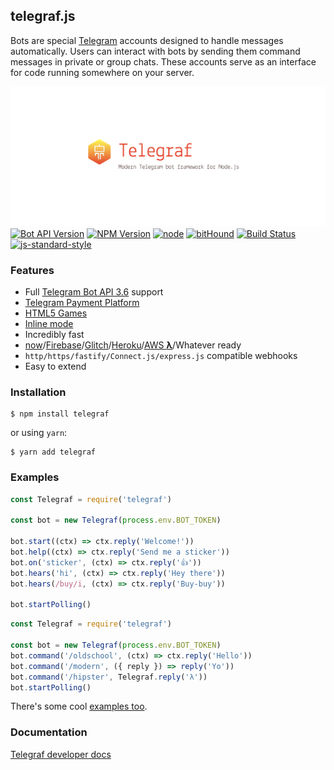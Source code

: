 ## telegraf.js

Bots are special [Telegram](https://telegram.org) accounts designed to handle messages automatically. 
Users can interact with bots by sending them command messages in private or group chats. 
These accounts serve as an interface for code running somewhere on your server.

![Telegraf](docs/header.png)
[![Bot API Version](https://img.shields.io/badge/Bot%20API-v3.6-f36caf.svg?style=flat-square)](https://core.telegram.org/bots/api)
[![NPM Version](https://img.shields.io/npm/v/telegraf.svg?style=flat-square)](https://www.npmjs.com/package/telegraf)
[![node](https://img.shields.io/node/v/telegraf.svg?style=flat-square)](https://www.npmjs.com/package/telegraf)
[![bitHound](https://img.shields.io/bithound/code/github/telegraf/telegraf.svg?style=flat-square)](https://www.bithound.io/github/telegraf/telegraf)
[![Build Status](https://img.shields.io/travis/telegraf/telegraf.svg?branch=master&style=flat-square)](https://travis-ci.org/telegraf/telegraf)
[![js-standard-style](https://img.shields.io/badge/code%20style-standard-brightgreen.svg?style=flat-square)](http://standardjs.com/)

### Features

- Full [Telegram Bot API 3.6](https://core.telegram.org/bots/api) support
- [Telegram Payment Platform](https://telegram.org/blog/payments)
- [HTML5 Games](https://core.telegram.org/bots/api#games)
- [Inline mode](https://core.telegram.org/bots/api#inline-mode)
- Incredibly fast
- [now](https://now.sh)/[Firebase](https://firebase.google.com/products/functions/)/[Glitch](https://dashing-light.glitch.me)/[Heroku](https://devcenter.heroku.com/articles/getting-started-with-nodejs#introduction)/[AWS **λ**](https://docs.aws.amazon.com/lambda/latest/dg/nodejs-prog-model-handler.html)/Whatever ready
- `http/https/fastify/Connect.js/express.js` compatible webhooks
- Easy to extend

### Installation

```
$ npm install telegraf
```
or using `yarn`:
```
$ yarn add telegraf
```

### Examples
  
```js
const Telegraf = require('telegraf')

const bot = new Telegraf(process.env.BOT_TOKEN)

bot.start((ctx) => ctx.reply('Welcome!'))
bot.help((ctx) => ctx.reply('Send me a sticker'))
bot.on('sticker', (ctx) => ctx.reply('👍'))
bot.hears('hi', (ctx) => ctx.reply('Hey there'))
bot.hears(/buy/i, (ctx) => ctx.reply('Buy-buy'))

bot.startPolling()
```


```js
const Telegraf = require('telegraf')

const bot = new Telegraf(process.env.BOT_TOKEN)
bot.command('/oldschool', (ctx) => ctx.reply('Hello'))
bot.command('/modern', ({ reply }) => reply('Yo'))
bot.command('/hipster', Telegraf.reply('λ'))
bot.startPolling()
```

There's some cool [examples too](docs/examples/).

### Documentation

[Telegraf developer docs](http://telegraf.js.org)
